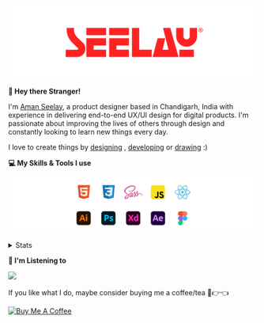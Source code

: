 [![banner](./images/seelay.svg)](https://www.seelay.in)

**👋 Hey there Stranger!**

I'm [Aman Seelay](https://www.seelay.in), a product designer based in Chandigarh, India with experience in delivering end-to-end UX/UI design for digital products. I'm passionate about improving the lives of others through design and constantly looking to learn new things every day.

I love to create things by [designing](https://www.seelay.in/#work) , [developing](https://www.seelay.in/#projects) or [drawing](https://art.seelay.in) :)

**💻 My Skills & Tools I use**

[![banner](./images/skills&tools.svg)](https://www.seelay.in/about)

<details>
  <summary>Stats</summary>

---

<!--START_SECTION:waka-->
![Profile Views](http://img.shields.io/badge/Profile%20Views-2-blue)

**🐱 My GitHub Data** 

> 📦 513.3 kB Used in GitHub's Storage 
 > 
> 🏆 430 Contributions in the Year 2023
 > 
> 💼 Opted to Hire
 > 
> 📜 1 Public Repository 
 > 
> 🔑 46 Private Repository 
 > 
**I'm a Night 🦉** 

```text
🌞 Morning                290 commits         ████░░░░░░░░░░░░░░░░░░░░░   17.78 % 
🌆 Daytime                285 commits         ████░░░░░░░░░░░░░░░░░░░░░   17.47 % 
🌃 Evening                481 commits         ███████░░░░░░░░░░░░░░░░░░   29.49 % 
🌙 Night                  575 commits         █████████░░░░░░░░░░░░░░░░   35.25 % 
```
📅 **I'm Most Productive on Sunday** 

```text
Monday                   218 commits         ███░░░░░░░░░░░░░░░░░░░░░░   13.37 % 
Tuesday                  284 commits         ████░░░░░░░░░░░░░░░░░░░░░   17.41 % 
Wednesday                155 commits         ██░░░░░░░░░░░░░░░░░░░░░░░   09.50 % 
Thursday                 270 commits         ████░░░░░░░░░░░░░░░░░░░░░   16.55 % 
Friday                   183 commits         ███░░░░░░░░░░░░░░░░░░░░░░   11.22 % 
Saturday                 216 commits         ███░░░░░░░░░░░░░░░░░░░░░░   13.24 % 
Sunday                   305 commits         █████░░░░░░░░░░░░░░░░░░░░   18.70 % 
```


📊 **This Week I Spent My Time On** 

```text
🕑︎ Time Zone: Asia/Kolkata

💬 Programming Languages: 
JSON                     3 hrs 44 mins       ███████████░░░░░░░░░░░░░░   42.85 % 
JavaScript               3 hrs 16 mins       █████████░░░░░░░░░░░░░░░░   37.44 % 
Other                    1 hr 17 mins        ████░░░░░░░░░░░░░░░░░░░░░   14.75 % 
CSS                      22 mins             █░░░░░░░░░░░░░░░░░░░░░░░░   04.33 % 
XML                      3 mins              ░░░░░░░░░░░░░░░░░░░░░░░░░   00.59 % 

🔥 Editors: 
VS Code                  7 hrs 28 mins       █████████████████████░░░░   85.55 % 
Edge                     1 hr 15 mins        ████░░░░░░░░░░░░░░░░░░░░░   14.45 % 

💻 Operating System: 
Windows                  8 hrs 44 mins       █████████████████████████   100.00 % 
```

**I Mostly Code in JavaScript** 

```text
JavaScript               33 repos            █████████████████░░░░░░░░   68.75 % 
TypeScript               12 repos            ██████░░░░░░░░░░░░░░░░░░░   25.00 % 
Java                     3 repos             ██░░░░░░░░░░░░░░░░░░░░░░░   06.25 % 
```




 Last Updated on 26/09/2023 06:38:59 UTC
<!--END_SECTION:waka-->

---

 </details>

**🎵 I'm Listening to**

<object data="https://now-play.vercel.app/api/generate?uid=7a17a86e-d6b7-43b5-8d9c-1d6dae42a779" >

  <img src="https://now-play.vercel.app/api/generate?uid=7a17a86e-d6b7-43b5-8d9c-1d6dae42a779" />

</object>

If you like what I do, maybe consider buying me a coffee/tea 🥺👉👈

<a href="https://www.buymeacoffee.com/seelay" target="_blank"><img src="https://cdn.buymeacoffee.com/buttons/v2/default-red.png" alt="Buy Me A Coffee" width="150" ></a>
